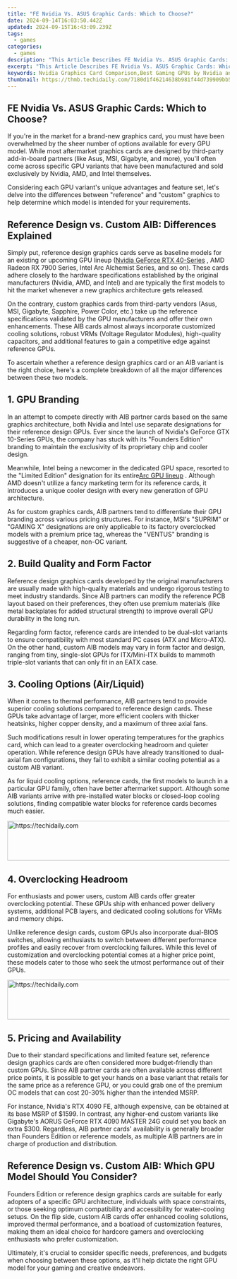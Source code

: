 ```yaml
---
title: "FE Nvidia Vs. ASUS Graphic Cards: Which to Choose?"
date: 2024-09-14T16:03:50.442Z
updated: 2024-09-15T16:43:09.239Z
tags:
  - games
categories:
  - games
description: "This Article Describes FE Nvidia Vs. ASUS Graphic Cards: Which to Choose?"
excerpt: "This Article Describes FE Nvidia Vs. ASUS Graphic Cards: Which to Choose?"
keywords: Nvidia Graphics Card Comparison,Best Gaming GPUs by Nvidia and ASUS,Nvidia vs ASUS Graphics Performance,High-End Graphics Cards for PC Gaming,Comparing Nvidia GTX with ASUS Radeon Series,Choosing the Right Graphics Card for Your PC,Top GPUs for Gaming
thumbnail: https://thmb.techidaily.com/7180d1f46214638b981f44d739909bb52ccedea125713b9abadc25eed94ff8d6.jpg
---
```


## FE Nvidia Vs. ASUS Graphic Cards: Which to Choose?

 If you're in the market for a brand-new graphics card, you must have been overwhelmed by the sheer number of options available for every GPU model. While most aftermarket graphics cards are designed by third-party add-in-board partners (like Asus, MSI, Gigabyte, and more), you'll often come across specific GPU variants that have been manufactured and sold exclusively by Nvidia, AMD, and Intel themselves.

 Considering each GPU variant's unique advantages and feature set, let's delve into the differences between "reference" and "custom" graphics to help determine which model is intended for your requirements.

## Reference Design vs. Custom AIB: Differences Explained

 Simply put, reference design graphics cards serve as baseline models for an existing or upcoming GPU lineup ([Nvidia GeForce RTX 40-Series](https://www.makeuseof.com/best-40-series-graphics-cards/) , AMD Radeon RX 7900 Series, Intel Arc Alchemist Series, and so on). These cards adhere closely to the hardware specifications established by the original manufacturers (Nvidia, AMD, and Intel) and are typically the first models to hit the market whenever a new graphics architecture gets released.

 On the contrary, custom graphics cards from third-party vendors (Asus, MSI, Gigabyte, Sapphire, Power Color, etc.) take up the reference specifications validated by the GPU manufacturers and offer their own enhancements. These AIB cards almost always incorporate customized cooling solutions, robust VRMs (Voltage Regulator Modules), high-quality capacitors, and additional features to gain a competitive edge against reference GPUs.

 To ascertain whether a reference design graphics card or an AIB variant is the right choice, here's a complete breakdown of all the major differences between these two models.

## 1\. GPU Branding

 In an attempt to compete directly with AIB partner cards based on the same graphics architecture, both Nvidia and Intel use separate designations for their reference design GPUs. Ever since the launch of Nvidia's GeForce GTX 10-Series GPUs, the company has stuck with its "Founders Edition" branding to maintain the exclusivity of its proprietary chip and cooler design.

 Meanwhile, Intel being a newcomer in the dedicated GPU space, resorted to the "Limited Edition" designation for its entire[Arc GPU lineup](https://www.makeuseof.com/intel-arc-alchemist-release-dates-specs-prices/) . Although AMD doesn't utilize a fancy marketing term for its reference cards, it introduces a unique cooler design with every new generation of GPU architecture.

 As for custom graphics cards, AIB partners tend to differentiate their GPU branding across various pricing structures. For instance, MSI's "SUPRIM" or "GAMING X" designations are only applicable to its factory overclocked models with a premium price tag, whereas the "VENTUS" branding is suggestive of a cheaper, non-OC variant.

## 2\. Build Quality and Form Factor

 Reference design graphics cards developed by the original manufacturers are usually made with high-quality materials and undergo rigorous testing to meet industry standards. Since AIB partners can modify the reference PCB layout based on their preferences, they often use premium materials (like metal backplates for added structural strength) to improve overall GPU durability in the long run.

 Regarding form factor, reference cards are intended to be dual-slot variants to ensure compatibility with most standard PC cases (ATX and Micro-ATX). On the other hand, custom AIB models may vary in form factor and design, ranging from tiny, single-slot GPUs for ITX/Mini-ITX builds to mammoth triple-slot variants that can only fit in an EATX case.

## 3\. Cooling Options (Air/Liquid)

 When it comes to thermal performance, AIB partners tend to provide superior cooling solutions compared to reference design cards. These GPUs take advantage of larger, more efficient coolers with thicker heatsinks, higher copper density, and a maximum of three axial fans.

 Such modifications result in lower operating temperatures for the graphics card, which can lead to a greater overclocking headroom and quieter operation. While reference design GPUs have already transitioned to dual-axial fan configurations, they fail to exhibit a similar cooling potential as a custom AIB variant.

 As for liquid cooling options, reference cards, the first models to launch in a particular GPU family, often have better aftermarket support. Although some AIB variants arrive with pre-installed water blocks or closed-loop cooling solutions, finding compatible water blocks for reference cards becomes much easier.

<!-- affiliate ads begin -->
<a href="https://unicoeye.pxf.io/c/5597632/2134493/18498" target="_top" id="2134493">
  <img src="//a.impactradius-go.com/display-ad/18498-2134493" border="0" alt="https://techidaily.com" width="728" height="90"/>
</a>
<img height="0" width="0" src="https://unicoeye.pxf.io/i/5597632/2134493/18498" style="position:absolute;visibility:hidden;" border="0" />
<!-- affiliate ads end -->

## 4\. Overclocking Headroom

 For enthusiasts and power users, custom AIB cards offer greater overclocking potential. These GPUs ship with enhanced power delivery systems, additional PCB layers, and dedicated cooling solutions for VRMs and memory chips.

 Unlike reference design cards, custom GPUs also incorporate dual-BIOS switches, allowing enthusiasts to switch between different performance profiles and easily recover from overclocking failures. While this level of customization and overclocking potential comes at a higher price point, these models cater to those who seek the utmost performance out of their GPUs.

<!-- affiliate ads begin -->
<a href="https://ephamedtechinc.pxf.io/c/5597632/2120866/26400?prodsku=mars" target="_top" id="2120866">
  <img src="//a.impactradius-go.com/display-ad/26400-2120866" border="0" alt="https://techidaily.com" width="728" height="90"/>
</a>
<img height="0" width="0" src="https://ephamedtechinc.pxf.io/i/5597632/2120866/26400?prodsku=mars" style="position:absolute;visibility:hidden;" border="0" />
<!-- affiliate ads end -->

## 5\. Pricing and Availability

 Due to their standard specifications and limited feature set, reference design graphics cards are often considered more budget-friendly than custom GPUs. Since AIB partner cards are often available across different price points, it is possible to get your hands on a base variant that retails for the same price as a reference GPU, or you could grab one of the premium OC models that can cost 20-30% higher than the intended MSRP.

 For instance, Nvidia's RTX 4090 FE, although expensive, can be obtained at its base MSRP of $1599\. In contrast, any higher-end custom variants like Gigabyte's AORUS GeForce RTX 4090 MASTER 24G could set you back an extra $300\. Regardless, AIB partner cards' availability is generally broader than Founders Edition or reference models, as multiple AIB partners are in charge of production and distribution.

## Reference Design vs. Custom AIB: Which GPU Model Should You Consider?

 Founders Edition or reference design graphics cards are suitable for early adopters of a specific GPU architecture, individuals with space constraints, or those seeking optimum compatibility and accessibility for water-cooling setups. On the flip side, custom AIB cards offer enhanced cooling solutions, improved thermal performance, and a boatload of customization features, making them an ideal choice for hardcore gamers and overclocking enthusiasts who prefer customization.

 Ultimately, it's crucial to consider specific needs, preferences, and budgets when choosing between these options, as it'll help dictate the right GPU model for your gaming and creative endeavors.

<ins class="adsbygoogle"
     style="display:block"
     data-ad-format="autorelaxed"
     data-ad-client="ca-pub-7571918770474297"
     data-ad-slot="1223367746"></ins>

<ins class="adsbygoogle"
     style="display:block"
     data-ad-client="ca-pub-7571918770474297"
     data-ad-slot="8358498916"
     data-ad-format="auto"
     data-full-width-responsive="true"></ins>



